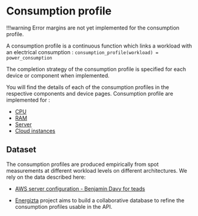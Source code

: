 # Consumption profile

!!!warning
    Error margins are not yet implemented for the consumption profile.

A consumption profile is a continuous function which links a workload with an electrical consumption :
```consumption_profile(workload) = power_consumption```

The completion strategy of the consumption profile is specified for each device or component when implemented.

You will find the details of each of the consumption profiles in the respective components and device pages. Consumption profile are implemented for :

* [CPU](components/cpu.md)
* [RAM](components/ram.md)
* [Server](devices/server.md)
* [Cloud instances](devices/cloud.md)


## Dataset

The consumption profiles are produced empirically from spot measurements at different workload levels on different architectures. We rely on the data described here:

* [AWS server configuration - Benjamin Davy for teads](https://medium.com/teads-engineering/evaluating-the-carbon-footprint-of-a-software-platform-hosted-in-the-cloud-e716e14e060c)

* [Energizta](https://github.com/Boavizta/Energizta) project aims to build a collaborative database to refine the consumption profiles usable in the API.

